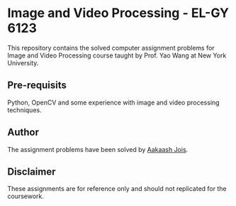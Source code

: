 # Image and Video Processing - EL-GY 6123
This repository contains the solved computer assignment problems for Image and Video Processing course taught by Prof. Yao Wang at New York University.

## Pre-requisits
Python, OpenCV and some experience with image and video processing techniques.

## Author
The assignment problems have been solved by [Aakaash Jois](https://github.com/aakaashjois).

## Disclaimer
These assignments are for reference only and should not replicated for the coursework.